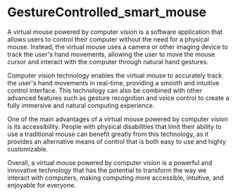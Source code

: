 # GestureControlled_smart_mouse

A virtual mouse powered by computer vision is a software application that allows users to control their computer without the need for a physical mouse. Instead, the virtual mouse uses a camera or other imaging device to track the user's hand movements, allowing the user to move the mouse cursor and interact with the computer through natural hand gestures.

Computer vision technology enables the virtual mouse to accurately track the user's hand movements in real-time, providing a smooth and intuitive control interface. This technology can also be combined with other advanced features such as gesture recognition and voice control to create a fully immersive and natural computing experience.

One of the main advantages of a virtual mouse powered by computer vision is its accessibility. People with physical disabilities that limit their ability to use a traditional mouse can benefit greatly from this technology, as it provides an alternative means of control that is both easy to use and highly customizable.

Overall, a virtual mouse powered by computer vision is a powerful and innovative technology that has the potential to transform the way we interact with computers, making computing more accessible, intuitive, and enjoyable for everyone.



